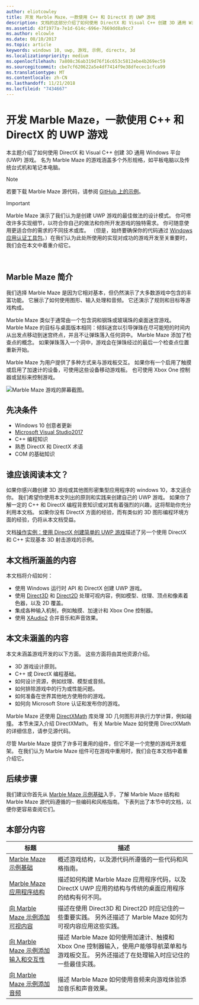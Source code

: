 ```yaml
---
author: eliotcowley
title: 开发 Marble Maze，一款使用 C++ 和 DirectX 的 UWP 游戏
description: 文档的这部分介绍了如何使用 DirectX 和 Visual C++ 创建 3D 通用 Windows 平台 (UWP) 游戏。
ms.assetid: 43f1977a-7e1d-614c-696e-7669dd8a9cc7
ms.author: elcowle
ms.date: 08/10/2017
ms.topic: article
keywords: windows 10, uwp, 游戏, 示例, directx, 3d
ms.localizationpriority: medium
ms.openlocfilehash: 7a808c36ab319d76f16c653c5812ebe4b269ec59
ms.sourcegitcommit: cbe7cf620622a5e4df7414f9e38dfecec1cfca99
ms.translationtype: MT
ms.contentlocale: zh-CN
ms.lasthandoff: 11/21/2018
ms.locfileid: "7434667"
---
```

# <a name="developing-marble-maze-a-uwp-game-in-c-and-directx"></a>开发 Marble Maze，一款使用 C++ 和 DirectX 的 UWP 游戏




本主题介绍了如何使用 DirectX 和 Visual C++ 创建 3D 通用 Windows 平台 (UWP) 游戏。 名为 Marble Maze 的游戏涵盖多个外形规格，如平板电脑以及传统台式机和笔记本电脑。

> [!NOTE]
> 若要下载 Marble Maze 源代码，请参阅 [GitHub 上的示例](http://go.microsoft.com/fwlink/?LinkId=624011)。

> [!IMPORTANT]
> Marble Maze 演示了我们认为是创建 UWP 游戏的最佳做法的设计模式。 你可修改许多实现细节，以符合你自己的做法和你所开发游戏的独特需求。 你可随意使用更适合你的需求的不同技术或库。 （但是，始终要确保你的代码通过 [Windows 应用认证工具包](https://docs.microsoft.com/windows/uwp/debug-test-perf/windows-app-certification-kit)。）在我们认为此处所使用的实现对成功的游戏开发至关重要时，我们会在本文中着重介绍它。

 

## <a name="introducing-marble-maze"></a>Marble Maze 简介


我们选择 Marble Maze 是因为它相对基本，但仍然演示了大多数游戏中包含的丰富功能。 它展示了如何使用图形、输入处理和音频。 它还演示了规则和目标等游戏构成。

Marble Maze 类似于通常由一个包含洞和钢珠或玻璃珠的桌面迷宫游戏。 Marble Maze 的目标与桌面版本相同：倾斜迷宫以引导弹珠在尽可能短的时间内从出发点移动到迷宫终点，并且不让弹珠落入任何洞中。 Marble Maze 添加了检查点的概念。 如果弹珠落入一个洞中，游戏会在弹珠经过的最后一个检查点位置重新开始。

Marble Maze 为用户提供了多种方式来与游戏板交互。 如果你有一个启用了触摸或启用了加速计的设备，可使用这些设备移动游戏板。 也可使用 Xbox One 控制器或鼠标来控制游戏。

![Marble Maze 游戏的屏幕截图。](images/marblemaze-2.png)

## <a name="prerequisites"></a>先决条件


-   Windows 10 创意者更新
-   [Microsoft Visual Studio2017](https://www.visualstudio.com/downloads/)
-   C++ 编程知识
-   熟悉 DirectX 和 DirectX 术语
-   COM 的基础知识

## <a name="who-should-read-this"></a>谁应该阅读本文？


如果你感兴趣创建 3D 游戏或其他图形密集型应用程序的 windows 10，本文适合你。 我们希望你使用本文列出的原则和实践来创建自己的 UWP 游戏。 如果你了解一定的 C++ 和 DirectX 编程背景知识或对其有着强烈的兴趣，这将帮助你充分利用本文档。 如果你没有 DirectX 方面的经验，而有类似的 3D 图形编程环境方面的经验，仍将从本文档受益。

文档[操作实例：使用 DirectX 创建简单的 UWP 游戏](tutorial--create-your-first-uwp-directx-game.md)描述了另一个使用 DirectX 和 C++ 实现基本 3D 射击游戏的示例。

## <a name="what-this-documentation-covers"></a>本文档所涵盖的内容


本文档将介绍如何：

-   使用 Windows 运行时 API 和 DirectX 创建 UWP 游戏。
-   使用 [Direct3D](https://msdn.microsoft.com/library/windows/desktop/ff476080) 和 [Direct2D](https://msdn.microsoft.com/library/windows/desktop/dd370990) 处理可视内容，例如模型、纹理、顶点和像素着色器，以及 2D 覆盖。
-   集成各种输入机制，例如触摸、加速计和 Xbox One 控制器。
-   使用 [XAudio2](https://msdn.microsoft.com/library/windows/desktop/hh405049) 合并音乐和声音效果。

## <a name="what-this-documentation-does-not-cover"></a>本文未涵盖的内容


本文未涵盖游戏开发的以下方面。 这些方面将由其他资源介绍。

-   3D 游戏设计原则。
-   C++ 或 DirectX 编程基础。
-   如何设计资源，例如纹理、模型或音频。
-   如何排除游戏中的行为或性能问题。
-   如何准备在世界其他地方使用你的游戏。
-   如何向 Microsoft Store 认证和发布你的游戏。

Marble Maze 还使用 [DirectXMath](https://msdn.microsoft.com/library/windows/desktop/hh437833) 库处理 3D 几何图形并执行力学计算，例如碰撞。 本节未深入介绍 DirectXMath。 有关 Marble Maze 如何使用 DirectXMath 的详细信息，请参见源代码。

尽管 Marble Maze 提供了许多可重用的组件，但它不是一个完整的游戏开发框架。 在我们认为 Marble Maze 组件可在游戏中重用时，我们会在本文档中着重介绍它。

## <a name="next-steps"></a>后续步骤


我们建议你首先从 [Marble Maze 示例基础](marble-maze-sample-fundamentals.md)入手，了解 Marble Maze 结构和 Marble Maze 源代码遵循的一些编码和风格指南。 下表列出了本节中的文档，以便你更容易查阅它们。

## <a name="in-this-section"></a>本部分内容


| 标题                                                                                                                    | 描述                                                                                                                                                                                                                                        |
|--------------------------------------------------------------------------------------------------------------------------|----------------------------------------------------------------------------------------------------------------------------------------------------------------------------------------------------------------------------------------------------|
| [Marble Maze 示例基础](marble-maze-sample-fundamentals.md)                                                   | 概述游戏结构，以及源代码所遵循的一些代码和风格指南。                                                                                                                                 |
| [Marble Maze 应用程序结构](marble-maze-application-structure.md)                                               | 描述如何构建 Marble Maze 应用程序代码，以及 DirectX UWP 应用的结构与传统的桌面应用程序的结构有何不同。                                                                                    |
| [向 Marble Maze 示例添加可视内容](adding-visual-content-to-the-marble-maze-sample.md)                   | 描述在使用 Direct3D 和 Direct2D 时应记住的一些重要实践。 另外还描述了 Marble Maze 如何为可视内容应用这些实践。                                                                           |
| [向 Marble Maze 示例添加输入和交互性](adding-input-and-interactivity-to-the-marble-maze-sample.md) | 描述 Marble Maze 如何使用加速计、触摸和 Xbox One 控制器输入，使用户能够导航菜单和与游戏板交互。 另外还描述了在处理输入时应记住的一些最佳实践。 |
| [向 Marble Maze 示例添加音频](adding-audio-to-the-marble-maze-sample.md)                                     | 描述 Marble Maze 如何使用音频来向游戏体验添加音乐和声音效果。                                                                                                                                                  |

 

 

 




